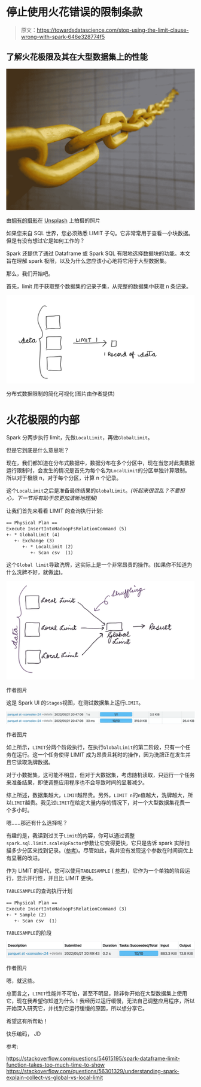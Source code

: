 # 停止使用火花错误的限制条款

> 原文：<https://towardsdatascience.com/stop-using-the-limit-clause-wrong-with-spark-646e328774f5>

## 了解火花极限及其在大型数据集上的性能

![](img/f179aca3ed114ea03db02d39e5663ea6.png)

由[拥有的摄影](https://unsplash.com/@possessedphotography?utm_source=unsplash&utm_medium=referral&utm_content=creditCopyText)在 [Unsplash](https://unsplash.com/s/photos/limit?utm_source=unsplash&utm_medium=referral&utm_content=creditCopyText) 上拍摄的照片

如果您来自 SQL 世界，您必须熟悉 LIMIT 子句。它非常常用于查看一小块数据。但是有没有想过它是如何工作的？

Spark 还提供了通过 Dataframe 或 Spark SQL 有限地选择数据块的功能。本文旨在理解 spark 极限，以及为什么您应该小心地将它用于大型数据集。

那么，我们开始吧。

首先，limit 用于获取整个数据集的记录子集，从完整的数据集中获取 n 条记录。

![](img/d37a0e4e490a4b8dc3233dddfae69a30.png)

分布式数据限制的简化可视化(图片由作者提供)

# 火花极限的内部

Spark 分两步执行 limit，先做`LocalLimit`，再做`GlobalLimit`。

但是它到底是什么意思呢？

现在，我们都知道在分布式数据中，数据分布在多个分区中，现在当您对此类数据运行限制时，会发生的情况是首先为每个名为`LocalLimit`的分区单独计算限制。所以对于极限 n，对于每个分区，计算 n 个记录。

这个`LocalLimit`之后是准备最终结果的`GlobalLimit`。*(听起来很混乱？不要担心，下一节将有助于您更加清晰地理解)*

让我们首先来看看 LIMIT 的查询执行计划:

```
== Physical Plan ==
Execute InsertIntoHadoopFsRelationCommand (5)
+- * GlobalLimit (4)
   +- Exchange (3)
      +- * LocalLimit (2)
         +- Scan csv  (1)
```

这个`Global limit`导致洗牌，这实际上是一个非常昂贵的操作。(如果你不知道为什么洗牌不好，就做[读](https://umbertogriffo.gitbook.io/apache-spark-best-practices-and-tuning/rdd/avoiding_shuffle_less_stage-_more_fast))。

![](img/55be01f345bc901242ec07a337f62c00.png)

作者图片

这是 Spark UI 的`Stages`视图，在测试数据集上运行`LIMIT`。

![](img/45836c40f4a5fa5ec2aedf94386878b2.png)

作者图片

如上所示，`LIMIT`分两个阶段执行，在执行`GlobalLimit`的第二阶段，只有一个任务在运行。这一个任务使得 LIMIT 成为昂贵且耗时的操作，因为洗牌正在发生并且它读取洗牌数据。

对于小数据集，这可能不明显，但对于大数据集，考虑随机读取，只运行一个任务来准备结果，即使调整应用程序也不会导致时间的显著减少。

综上所述，数据集越大，`LIMIT`越昂贵。另外，`LIMIT n`的`n`值越大，洗牌越大，所以`LIMIT`越贵。我见过`LIMIT`在给定大量内存的情况下，对一个大型数据集花费一个多小时。

嗯……那还有什么选择呢？

有趣的是，我读到过关于`Limit`的内容，你可以通过调整`spark.sql.limit.scaleUpFactor`参数让它变得更快，它只是告诉 spark 实际扫描多少分区来找到记录。([参考](https://jaceklaskowski.gitbooks.io/mastering-spark-sql/content/spark-sql-properties.html))。尽管如此，我并没有发现这个参数在时间调优上有显著的改进。

作为 LIMIT 的替代，您可以使用`TABLESAMPLE` ( [参考](https://spark.apache.org/docs/latest/sql-ref-syntax-qry-select-sampling.html))，它作为一个单独的阶段运行，显示并行性，并且比 LIMIT 更快。

`TABLESAMPLE`的查询执行计划

```
== Physical Plan ==
Execute InsertIntoHadoopFsRelationCommand (3)
+- * Sample (2)
   +- Scan csv  (1)
```

`TABLESAMPLE`的阶段

![](img/da7a2a7561d63824d8aa85c9cce3a30d.png)

作者图片

嗯，就这些。

总而言之，`LIMIT`性能并不可怕，甚至不明显，除非你开始在大型数据集上使用它，现在我希望你知道为什么！我经历过运行缓慢，无法自己调整应用程序，所以开始深入研究它，并找到它运行缓慢的原因，所以想分享它。

希望这有所帮助！

快乐编码，
JD

参考:

<https://stackoverflow.com/questions/54615195/spark-dataframe-limit-function-takes-too-much-time-to-show>  <https://stackoverflow.com/questions/56301329/understanding-spark-explain-collect-vs-global-vs-local-limit>   